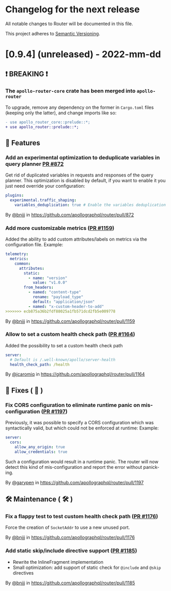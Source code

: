 # Changelog for the next release

All notable changes to Router will be documented in this file.

This project adheres to [Semantic Versioning](https://semver.org/spec/v2.0.0.html).

<!-- <THIS IS AN EXAMPLE, DO NOT REMOVE>

# [x.x.x] (unreleased) - 2022-mm-dd
> Important: X breaking changes below, indicated by **❗ BREAKING ❗**
## ❗ BREAKING ❗
## 🚀 Features ( :rocket: )
## 🐛 Fixes ( :bug: )
## 🛠 Maintenance ( :hammer_and_wrench: )
## 📚 Documentation ( :books: )
## 🐛 Fixes ( :bug: )

## Example section entry format

### **Headline** ([Issue #ISSUE_NUMBER](https://github.com/apollographql/router/issues/ISSUE_NUMBER))

Description! And a link to a [reference](http://url)

By [@USERNAME](https://github.com/USERNAME) in https://github.com/apollographql/router/pull/PULL_NUMBER
-->

# [0.9.4] (unreleased) - 2022-mm-dd

## ❗ BREAKING ❗
### The `apollo-router-core` crate has been merged into `apollo-router`

To upgrade, remove any dependency on the former in `Cargo.toml` files (keeping only the latter), and change imports like so:

```diff
- use apollo_router_core::prelude::*;
+ use apollo_router::prelude::*;
```

## 🚀 Features
### Add an experimental optimization to deduplicate variables in query planner [PR #872](https://github.com/apollographql/router/pull/872)
Get rid of duplicated variables in requests and responses of the query planner. This optimization is disabled by default, if you want to enable it you just need override your configuration:

```yaml title="router.yaml"
plugins:
  experimental.traffic_shaping:
    variables_deduplication: true # Enable the variables deduplication optimization
```

By [@bnjjj](https://github.com/bnjjj) in https://github.com/apollographql/router/pull/872

### Add more customizable metrics ([PR #1159](https://github.com/apollographql/router/pull/1159))
Added the ability to add custom attributes/labels on metrics via the configuration file.
Example:
```yaml
telemetry:
  metrics:
    common:
      attributes:
        static:
          - name: "version"
            value: "v1.0.0"
        from_headers:
          - named: "content-type"
            rename: "payload_type"
            default: "application/json"
          - named: "x-custom-header-to-add"
>>>>>>> ecb875a36b2fdf88025a1fb571dcd2fb5e009778
```

By [@bnjjj](https://github.com/bnjjj) in https://github.com/apollographql/router/pull/1159

### Allow to set a custom health check path ([PR #1164](https://github.com/apollographql/router/pull/1164))
Added the possibility to set a custom health check path
```yaml
server:
  # Default is /.well-known/apollo/server-health
  health_check_path: /health
```

By [@jcaromiq](https://github.com/jcaromiq) in https://github.com/apollographql/router/pull/1164

## 🐛 Fixes ( :bug: )

### Fix CORS configuration to eliminate runtime panic on mis-configuration ([PR #1197](https://github.com/apollographql/router/pull/1197))
Previously, it was possible to specify a CORS configuration which was syntactically valid, but which could not be enforced at runtime:
Example:
```yaml
server:
  cors:
    allow_any_origin: true
    allow_credentials: true
```
Such a configuration would result in a runtime panic. The router will now detect this kind of mis-configuration and report the error
without panick-ing.

By [@garypen](https://github.com/garypen) in https://github.com/apollographql/router/pull/1197

## 🛠 Maintenance ( :hammer_and_wrench: )

### Fix a flappy test to test custom health check path ([PR #1176](https://github.com/apollographql/router/pull/1176))
Force the creation of `SocketAddr` to use a new unused port.

By [@bnjjj](https://github.com/bnjjj) in https://github.com/apollographql/router/pull/1176

### Add static skip/include directive support ([PR #1185](https://github.com/apollographql/router/pull/1185))
+ Rewrite the InlineFragment implementation
+ Small optimization: add support of static check for `@include` and `@skip` directives

By [@bnjjj](https://github.com/bnjjj) in https://github.com/apollographql/router/pull/1185
